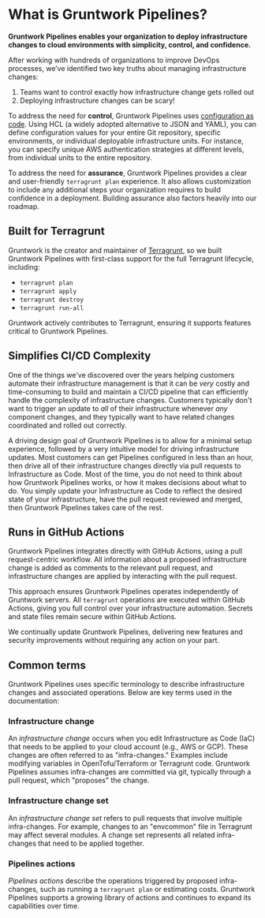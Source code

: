 # What is Gruntwork Pipelines?

**Gruntwork Pipelines enables your organization to deploy infrastructure changes to cloud environments with simplicity, control, and confidence.**

After working with hundreds of organizations to improve DevOps processes, we’ve identified two key truths about managing infrastructure changes:

1. Teams want to control exactly how infrastructure change gets rolled out
2. Deploying infrastructure changes can be scary!

To address the need for **control**, Gruntwork Pipelines uses [configuration as code](/2.0/reference/pipelines/configurations-as-code/api). Using HCL (a widely adopted alternative to JSON and YAML), you can define configuration values for your entire Git repository, specific environments, or individual deployable infrastructure units. For instance, you can specify unique AWS authentication strategies at different levels, from individual units to the entire repository.

To address the need for **assurance**, Gruntwork Pipelines provides a clear and user-friendly `terragrunt plan` experience. It also allows customization to include any additional steps your organization requires to build confidence in a deployment. Building assurance also factors heavily into our roadmap.

## Built for Terragrunt

Gruntwork is the creator and maintainer of [Terragrunt](https://terragrunt.gruntwork.io), so we built Gruntwork Pipelines with first-class support for the full Terragrunt lifecycle, including:
- `terragrunt plan`
- `terragrunt apply`
- `terragrunt destroy`
- `terragrunt run-all`

Gruntwork actively contributes to Terragrunt, ensuring it supports features critical to Gruntwork Pipelines.

## Simplifies CI/CD Complexity

One of the things we've discovered over the years helping customers automate their infrastructure management is that it can be _very_ costly and time-consuming to build and maintain a CI/CD pipeline that can efficiently handle the complexity of infrastructure changes. Customers typically don't want to trigger an update to _all_ of their infrastructure whenever _any_ component changes, and they typically want to have related changes coordinated and rolled out correctly.

A driving design goal of Gruntwork Pipelines is to allow for a minimal setup experience, followed by a very intuitive model for driving infrastructure updates. Most customers can get Pipelines configured in less than an hour, then drive all of their infrastructure changes directly via pull requests to Infrastructure as Code. Most of the time, you do not need to think about how Gruntwork Pipelines works, or how it makes decisions about what to do. You simply update your Infrastructure as Code to reflect the desired state of your infrastructure, have the pull request reviewed and merged, then Gruntwork Pipelines takes care of the rest.

## Runs in GitHub Actions

Gruntwork Pipelines integrates directly with GitHub Actions, using a pull request-centric workflow. All information about a proposed infrastructure change is added as comments to the relevant pull request, and infrastructure changes are applied by interacting with the pull request.

This approach ensures Gruntwork Pipelines operates independently of Gruntwork servers. All `terragrunt` operations are executed within GitHub Actions, giving you full control over your infrastructure automation. Secrets and state files remain secure within GitHub Actions.

We continually update Gruntwork Pipelines, delivering new features and security improvements without requiring any action on your part.

## Common terms

Gruntwork Pipelines uses specific terminology to describe infrastructure changes and associated operations. Below are key terms used in the documentation:

### Infrastructure change

An _infrastructure change_ occurs when you edit Infrastructure as Code (IaC) that needs to be applied to your cloud account (e.g., AWS or GCP). These changes are often referred to as "infra-changes." Examples include modifying variables in OpenTofu/Terraform or Terragrunt code. Gruntwork Pipelines assumes infra-changes are committed via git, typically through a pull request, which "proposes" the change.

### Infrastructure change set

An _infrastructure change set_ refers to pull requests that involve multiple infra-changes. For example, changes to an "envcommon" file in Terragrunt may affect several modules. A change set represents all related infra-changes that need to be applied together.

### Pipelines actions

_Pipelines actions_ describe the operations triggered by proposed infra-changes, such as running a `terragrunt plan` or estimating costs. Gruntwork Pipelines supports a growing library of actions and continues to expand its capabilities over time.

